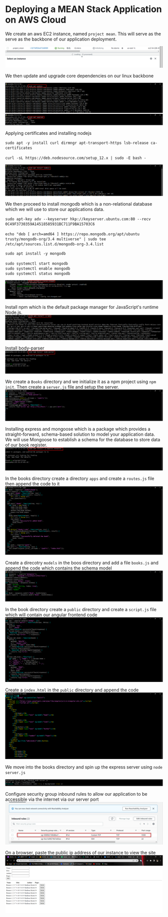 # Deploying a MEAN Stack Application on AWS Cloud

We create an aws EC2 instance, named `project mean`. This will serve as the serve as the backbone of our application deployment.

![instance_creation](./img/1.ec2_creation.png)

We then update and upgrade core dependencies on our linux backbone

![sudo_upgrade](./img/2.sudo%20update.png)
![sudo_upgrade](./img/3.sudo%20upgrade.png)

Applying certificates and installing nodejs
```
sudo apt -y install curl dirmngr apt-transport-https lsb-release ca-certificates

curl -sL https://deb.nodesource.com/setup_12.x | sudo -E bash -
```
![node_installation](./img/4.node_installation.png)

We then proceed to install mongodb which is a non-relational database which we will use to store our applications data.
```
sudo apt-key adv --keyserver hkp://keyserver.ubuntu.com:80 --recv 0C49F3730359A14518585931BC711F9BA15703C6

echo "deb [ arch=amd64 ] https://repo.mongodb.org/apt/ubuntu trusty/mongodb-org/3.4 multiverse" | sudo tee /etc/apt/sources.list.d/mongodb-org-3.4.list
```
```
sudo apt install -y mongodb

sudo systemctl start mongodb
sudo systemctl enable mongodb
sudo systemctl status mongodb

```
![mongodb_status](./img/5.mongodb_status.png)

Install npm which is the default package manager for JavaScript's runtime Node.js.
![npm_installation](./img/6.npm_installation.png)

Install body-parser
![body_parser](./img/7.body_parser_install.png)

We create a `Books` directory and we initialize it as a npm project using `npm init`. Then create a `server.js` file and setup the server.
![server_setup](./img/8.server_setup.png)

Installing express and mongoose which is a package which provides a straight-forward, schema-based solution to model your application data. We will use Mongoose to establish a schema for the database to store data of our book register.
![express_mongodb_installation](./img/9.express_mongoose_installation.png)

In the books directory create a directory `apps` and create a `routes.js` file then append the code to it
![created_routes](./img/10.created_routes.png)

Create a direcotry `models` in the boos directory and add a file `books.js` and append the code which contains the schema model
![creaated_models](./img/11.created_models_schema.png)

In the book directory create a `public` directory and create a `script.js` file which will contain our angular frontend code 
![controller_configuration](./img/12.controller_config.png)

Create a `index.html` in the `public` directory and append the code
![index.html_file](./img/13.htmlfile_creation.png)

We move into the books directory and spin up the express server using `node server.js`

![spinning_server](./img/14.server_spinned.png)

Configure security group inbound rules to allow our application to be accessible via the internet via our server port
![inbound_rules](./img/15.security_group_inbound.png)

On a browser, paste the public ip address of our instance to view the site
![success](./img/16.success.png)